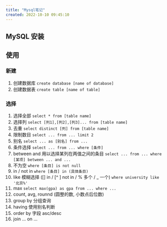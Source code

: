 ```yaml
---
title: "Mysql笔记"
created: 2022-10-10 09:45:10
---
```

## MySQL 安装

## 使用
### 新建
1. 创建数据库
   `create database [name of database]`
2. 创建数据表
   `create table [name of table]`
### 选择
1. 选择全部
   `select * from [table name]`
2. 选择列
   `select [列1],[列2],[列3]... from [table name]`
3. 去重
   `select distinct [列] from [table name]`
4. 限制数目
   `select ... from ... limit 2`
5. 别名
   `select ... as [别名] from ...`
6. 条件选择
   `select ... from ... where [条件]`
7. between and
   用以选择某列在两值之间的条目
   `select ... from ... where [某项] between ... and ...`
8. 不为空
   `where [条目] is not null`
9. in / not in
   `where [条目] in (具体条目)`
10. like
    模糊选择 (\[\] in  /  \[^ \] not in   /   % 多个     /   _ 一个)
    `where university like '北京%'`
11. max
    `select max(gpa) as gpa from ... where ...`
12. count, avg, rounnd (圆整的数, 小数点后位数)
13. group by 分组查询
14. having 使用别名判断
15. order by 字段 asc/desc
16. join ... on ...

